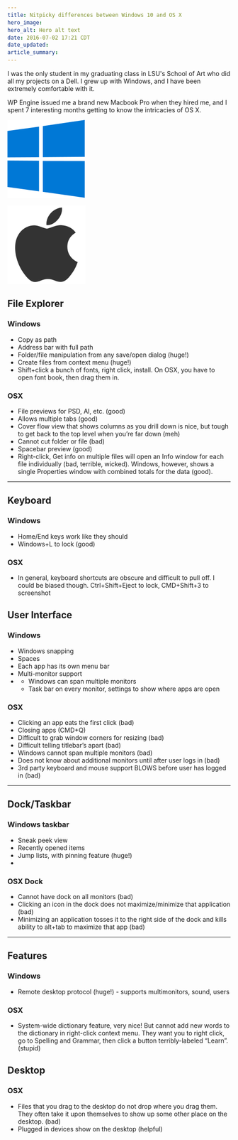 ```yaml
---
title: Nitpicky differences between Windows 10 and OS X
hero_image:
hero_alt: Hero alt text
date: 2016-07-02 17:21 CDT
date_updated:
article_summary:
---
```


I was the only student in my graduating class in LSU's School of Art who did all my projects on a Dell. I grew up with Windows, and I have been extremely comfortable with it.

WP Engine issued me a brand new Macbook Pro when they hired me, and I spent 7 interesting months getting to know the intricacies of OS X.

![Windows](../assets/img/logo-windows-10.svg)

![Apple](../assets/img/logo-apple.svg)

## File Explorer

### Windows

  * Copy as path
  * Address bar with full path
  * Folder/file manipulation from any save/open dialog (huge!)
  * Create files from context menu (huge!)
  * Shift+click a bunch of fonts, right click, install. On OSX, you have to open font book, then drag them in.

### OSX

  * File previews for PSD, AI, etc. (good)
  * Allows multiple tabs (good)
  * Cover flow view that shows columns as you drill down is nice, but tough to get back to the top level when you’re far down (meh)
  * Cannot cut folder or file (bad)
  * Spacebar preview (good)
  * Right-click, Get info on multiple files will open an Info window for each file individually (bad, terrible, wicked). Windows, however, shows a single Properties window with combined totals for the data (good).

---

## Keyboard

### Windows

  * Home/End keys work like they should
  * Windows+L to lock (good)

### OSX

  * In general, keyboard shortcuts are obscure and difficult to pull off. I could be biased though. Ctrl+Shift+Eject to lock, CMD+Shift+3 to screenshot

## User Interface

### Windows

  * Windows snapping
  * Spaces
  * Each app has its own menu bar
  * Multi-monitor support
  *
    * Windows can span multiple monitors
    * Task bar on every monitor, settings to show where apps are open

### OSX

  * Clicking an app eats the first click (bad)
  * Closing apps (CMD+Q)
  * Difficult to grab window corners for resizing (bad)
  * Difficult telling titlebar’s apart (bad)
  * Windows cannot span multiple monitors (bad)
  * Does not know about additional monitors until after user logs in (bad)
  * 3rd party keyboard and mouse support BLOWS before user has logged in (bad)

---

## Dock/Taskbar

### Windows taskbar

  * Sneak peek view
  * Recently opened items
  * Jump lists, with pinning feature (huge!)
  *

### OSX Dock

  * Cannot have dock on all monitors (bad)
  * Clicking an icon in the dock does not maximize/minimize that application (bad)
  * Minimizing an application tosses it to the right side of the dock and kills ability to alt+tab to maximize that app (bad)

---

## Features

### Windows

  * Remote desktop protocol (huge!) - supports multimonitors, sound, users

### OSX

  * System-wide dictionary feature, very nice! But cannot add new words to the dictionary in right-click context menu. They want you to right click, go to Spelling and Grammar, then click a button terribly-labeled “Learn”. (stupid)

## Desktop

### OSX

  * Files that you drag to the desktop do not drop where you drag them. They often take it upon themselves to show up some other place on the desktop. (bad)
  * Plugged in devices show on the desktop (helpful)
